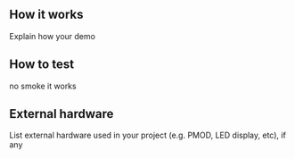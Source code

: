 <!---

This file is used to generate your project datasheet. Please fill in the information below and delete any unused
sections.

You can also include images in this folder and reference them in the markdown. Each image must be less than
512 kb in size, and the combined size of all images must be less than 1 MB.
-->

## How it works

Explain how your demo

## How to test

no smoke it works

## External hardware

List external hardware used in your project (e.g. PMOD, LED display, etc), if any
